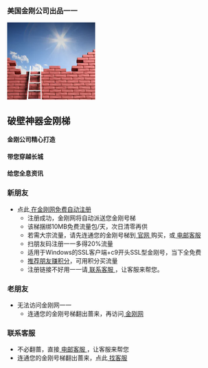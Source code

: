 ### 美国金刚公司出品一一
![image](kklogo-athird.png)
## 破壁神器金刚梯

#### 金刚公司精心打造
#### 带您穿越长城
#### 给您全息资讯


### 新朋友
- 点此[ 在金刚网免费自动注册 ](https://amazon135.com/midman-test/testfm.php)
  - 注册成功，金刚网将自动派送您金刚号梯
  - 该梯捆绑10MB免费流量包/天，次日清零再供
  - 若需大宗流量，请先连通您的金刚号梯到[ 官网 ](https://www.atozitpro.net/zh/shop/)购买，或[ 电邮客服 ](mailto:cs@a2zitpro.com)
  - 扫朋友码注册一一多得20%流量
  - 适用于Windows的SSL客户端+c9开头SSL型金刚号，当下全免费
  - [推荐朋友赚积分]()，可用积分买流量
  - 注册链接不好用一一请[ 联系客服 ](mailto:cs@a2zitpro.com)，让客服来帮您。

### 老朋友
- 无法访问金刚网一一
  - 连通您的金刚号梯翻出蔷来，再访问[ 金刚网 ](https://atozitpro.net/zh)   

### 联系客服
- 不必翻蔷，直接[ 电邮客服 ](mailto:cs@a2zitpro.com)，让客服来帮您
- 连通您的金刚号梯翻出蔷来，点此[ 找客服 ](https://www.atozitpro.net/zh/contact-us/)




